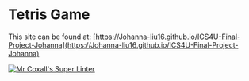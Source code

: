 # Tetris Game

This site can be found at: [https://Johanna-liu16.github.io/ICS4U-Final-Project-Johanna](https://Johanna-liu16.github.io/ICS4U-Final-Project-Johanna)

[![Mr Coxall's Super Linter](https://github.com/MTHS-ICS4U-1-2023/ICS4U-Final-Project-Johanna/workflows/Lint/badge.svg)](https://github.com/MTHS-ICS4U-1-2023/ICS4U-Final-Project-Johanna/actions)
